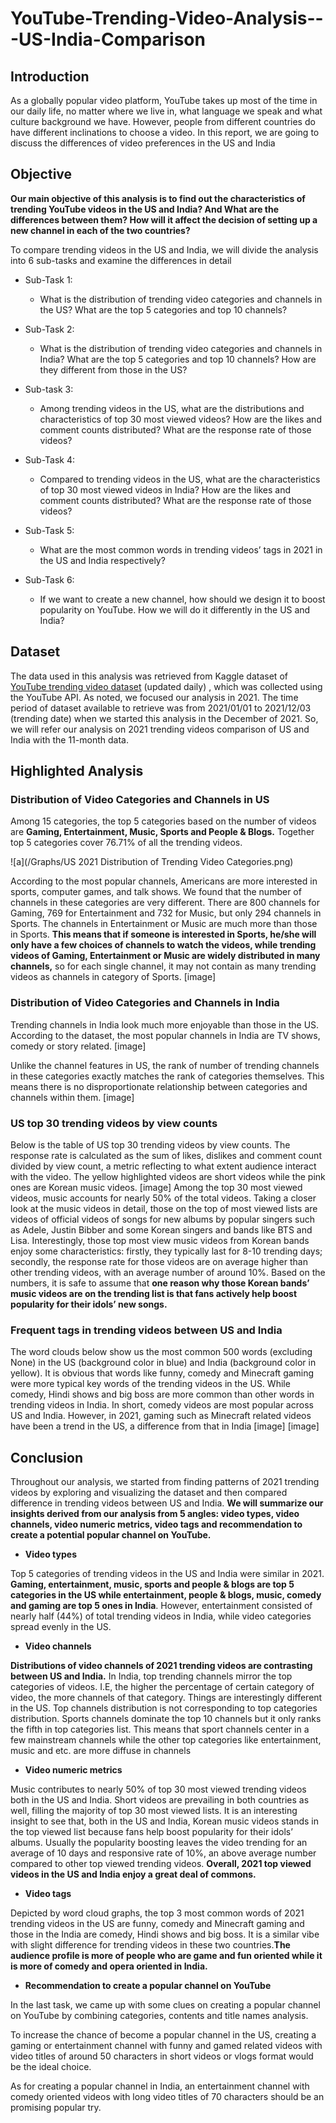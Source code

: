# YouTube-Trending-Video-Analysis---US-India-Comparison
## Introduction
As a globally popular video platform, YouTube takes up most of the time in our daily life, no matter where we live in, what language we speak and what culture background we have. However, people from different countries do have different inclinations to choose a video. In this report, we are going to discuss the differences of video preferences in the US and India
## Objective
**Our main objective of this analysis is to find out the characteristics of trending YouTube videos in the US and India? And What are the differences between them? How will it affect the decision of setting up a new channel in each of the two countries?**

To compare trending videos in the US and India, we will divide the analysis into 6 sub-tasks and examine the differences in detail
* Sub-Task 1:
  * What is the distribution of trending video categories and channels in the US? What are the top 5 categories and top 10 channels?
  
* Sub-Task 2:
  * What is the distribution of trending video categories and channels in India? What are the top 5 categories and top 10 channels? How are they different from those in the US?
* Sub-task 3:
  * Among trending videos in the US, what are the distributions and characteristics of top 30 most viewed videos? How are the likes and comment counts distributed? What are the response rate of those videos?
* Sub-Task 4:
  * Compared to trending videos in the US, what are the characteristics of top 30 most viewed videos in India? How are the likes and comment counts distributed? What are the response rate of those videos?
* Sub-Task 5:
  * What are the most common words in trending videos’ tags in 2021 in the US and India respectively?
* Sub-Task 6:
  * If we want to create a new channel, how should we design it to boost popularity on YouTube. How we will do it differently in the US and India?
## Dataset
The data used in this analysis was retrieved from Kaggle dataset of [YouTube trending video dataset](https://www.kaggle.com/rsrishav/youtube-trending-video-dataset?select=US_youtube_trending_data.csv) (updated daily) , which was collected using the YouTube API. As noted, we focused our analysis in 2021. The time period of dataset available to retrieve was from 2021/01/01 to 2021/12/03 (trending date) when we started this analysis in the December of 2021. So, we will refer our analysis on 2021 trending videos comparison of US and India with the 11-month data.
## Highlighted Analysis
### Distribution of Video Categories and Channels in US
Among 15 categories, the top 5 categories based on the number of videos are **Gaming, Entertainment, Music, Sports and People & Blogs.** Together top 5 categories cover 76.71% of all the trending videos.

![a](/Graphs/US 2021 Distribution of Trending Video Categories.png)

According to the most popular channels, Americans are more interested in sports, computer games, and talk shows. We found that the number of channels in these categories are very different. There are 800 channels for Gaming, 769 for Entertainment and 732 for Music, but only 294 channels in Sports. The channels in Entertainment or Music are much more than those in Sports. **This means that if someone is interested in Sports, he/she will only have a few choices of channels to watch the videos, while trending videos of Gaming, Entertainment or Music are widely distributed in many channels,** so for each single channel, it may not contain as many trending videos as channels in category of Sports.
[image]

### Distribution of Video Categories and Channels in India
Trending channels in India look much more enjoyable than those in the US. According to the dataset, the most popular channels in India are TV shows, comedy or story related. 
[image]

Unlike the channel features in US, the rank of number of trending channels in these categories exactly matches the rank of categories themselves. This means there is no disproportionate relationship between categories and channels within them.
[image]

### US top 30 trending videos by view counts
Below is the table of US top 30 trending videos by view counts. The response rate is calculated as the sum of likes, dislikes and comment count divided by view count, a metric reflecting to what extent audience interact with the video. The yellow highlighted videos are short videos while the pink ones are Korean music videos.
[image]
Among the top 30 most viewed videos, music accounts for nearly 50% of the total videos. Taking a closer look at the music videos in detail, those on the top of most viewed lists are videos of official videos of songs for new albums by popular singers such as Adele, Justin Bibber and some Korean singers and bands like BTS and Lisa. Interestingly, those top most view music videos from Korean bands enjoy some characteristics: firstly, they typically last for 8-10 trending days; secondly, the response rate for those videos are on average higher than other trending videos, with an average number of around 10%. Based on the numbers, it is safe to assume that **one reason why those Korean bands’ music videos are on the trending list is that fans actively help boost popularity for their idols’ new songs.**

### Frequent tags in trending videos between US and India
The word clouds below show us the most common 500 words (excluding None) in the US (background color in blue) and India (background color in yellow). It is obvious that words like funny, comedy and Minecraft gaming were more typical key words of the trending videos in the US. While comedy, Hindi shows and big boss are more common than other words in trending videos in India. In short, comedy videos are most popular across US and India. However, in 2021, gaming such as Minecraft related videos have been a trend in the US, a difference from that in India
[image]
[image]

## Conclusion

Throughout our analysis, we started from finding patterns of 2021 trending videos by exploring and visualizing the dataset and then compared difference in trending videos between US and India. **We will summarize our insights derived from our analysis from 5 angles: video types, video channels, video numeric metrics, video tags and recommendation to create a potential  popular channel on YouTube.**
 
- **Video types**

Top 5 categories of trending videos in the US and India were similar in 2021. **Gaming, entertainment, music, sports and people & blogs are top 5 categories in the US while entertainment, people & blogs, music, comedy and gaming are top 5 ones in India**. However, entertainment consisted of nearly half (44%) of total trending videos in India, while video categories spread evenly in the US.

- **Video channels**

**Distributions of video channels of 2021 trending videos are contrasting between US and India.** In India, top trending channels mirror the top categories of videos. I.E, the higher the percentage of certain category of video, the more channels of that category. Things are interestingly different in the US. Top channels distribution is not corresponding to top categories distribution. Sports channels dominate the top 10 channels but it only ranks the fifth in top categories list. This means that sport channels center in a few mainstream channels while the other top categories like entertainment, music and etc. are more diffuse in channels

- **Video numeric metrics**

Music contributes to nearly 50% of top 30 most viewed trending videos both in the US and India. Short videos are prevailing in both countries as well, filling the majority of top 30 most viewed lists. It is an interesting insight to see that, both in the US and India, Korean music videos stands in the top viewed list because fans help boost popularity for their idols’ albums. Usually the popularity boosting leaves the video trending for an average of 10 days and responsive rate of 10%, an above average number compared to other top viewed trending videos. **Overall, 2021 top viewed videos in the US and India enjoy a great deal of commons.**

- **Video tags**

Depicted by word cloud graphs, the top 3 most common words of 2021 trending videos in the US are funny, comedy and Minecraft gaming and those in the India are comedy, Hindi shows and big boss. It is a similar vibe with slight difference for trending videos in these two countries.**The audience profile is more of people who are game and fun oriented while it is more of comedy and opera oriented in India.**

- **Recommendation to create a popular channel on YouTube**

In the last task, we came up with some clues on creating a popular channel on YouTube by combining categories, contents and title names analysis.

To increase the chance of become a popular channel in the US, creating a gaming or entertainment channel with funny and gamed related videos with video titles of around 50 characters in short videos or vlogs format would be the ideal choice. 

As for creating a popular channel in India, an entertainment channel with comedy oriented videos with long video titles of 70 characters should be an promising popular try.


